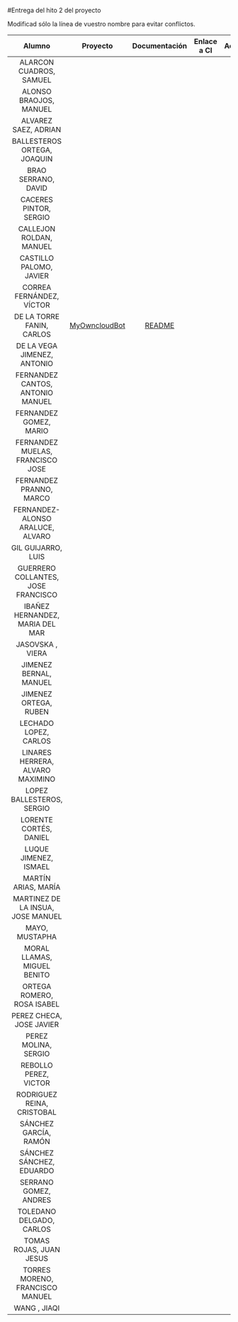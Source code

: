 #Entrega del hito 2 del proyecto

Modificad sólo la línea de vuestro nombre para evitar conflictos.


| Alumno  | Proyecto  | Documentación  | Enlace a CI | Actualización |
|:-:|:-:|:-:|:-:|:-:|
| ALARCON CUADROS, SAMUEL | | | | |
| ALONSO BRAOJOS, MANUEL | | | | |
| ALVAREZ SAEZ, ADRIAN | | | | |
| BALLESTEROS ORTEGA, JOAQUIN | | | | |
| BRAO SERRANO, DAVID | | | | |
| CACERES PINTOR, SERGIO | | | | |
| CALLEJON ROLDAN, MANUEL | | | | |
| CASTILLO PALOMO, JAVIER | | | | |
| CORREA FERNÁNDEZ, VÍCTOR | | | | |
| DE LA TORRE FANIN, CARLOS | [MyOwncloudBot](https://github.com/elsudano/OwncloudBot) | [README](https://github.com/elsudano/OwncloudBot/blob/master/README.md) | | |
| DE LA VEGA JIMENEZ, ANTONIO | | | | |
| FERNANDEZ CANTOS, ANTONIO MANUEL | | | | |
| FERNANDEZ GOMEZ, MARIO | | | | |
| FERNANDEZ MUELAS, FRANCISCO JOSE | | | | |
| FERNANDEZ PRANNO, MARCO | | | | |
| FERNANDEZ-ALONSO ARALUCE, ALVARO | | | | |
| GIL GUIJARRO, LUIS | | | | |
| GUERRERO COLLANTES, JOSE FRANCISCO | | | | |
| IBAÑEZ HERNANDEZ, MARIA DEL MAR | | | | |
| JASOVSKA , VIERA | | | | |
| JIMENEZ BERNAL, MANUEL | | | | |
| JIMENEZ ORTEGA, RUBEN | | | | |
| LECHADO LOPEZ, CARLOS | | | | |
| LINARES HERRERA, ALVARO MAXIMINO | | | | |
| LOPEZ BALLESTEROS, SERGIO | | | | |
| LORENTE CORTÉS, DANIEL | | | | |
| LUQUE JIMENEZ, ISMAEL | | | | |
| MARTÍN ARIAS, MARÍA | | | | |
| MARTINEZ DE LA INSUA, JOSE MANUEL | | | | |
| MAYO, MUSTAPHA | | | | |
| MORAL LLAMAS, MIGUEL BENITO | | | | |
| ORTEGA ROMERO, ROSA ISABEL | | | | |
| PEREZ CHECA, JOSE JAVIER | | | | |
| PEREZ MOLINA, SERGIO | | | | |
| REBOLLO PEREZ, VICTOR | | | | |
| RODRIGUEZ REINA, CRISTOBAL | | | | |
| SÁNCHEZ GARCÍA, RAMÓN | | | | |
| SÁNCHEZ SÁNCHEZ, EDUARDO | | | | |
| SERRANO GOMEZ, ANDRES | | | | |
| TOLEDANO DELGADO, CARLOS | | | | |
| TOMAS ROJAS, JUAN JESUS | | | | |
| TORRES MORENO, FRANCISCO MANUEL | | | | |
| WANG , JIAQI | | | | |
